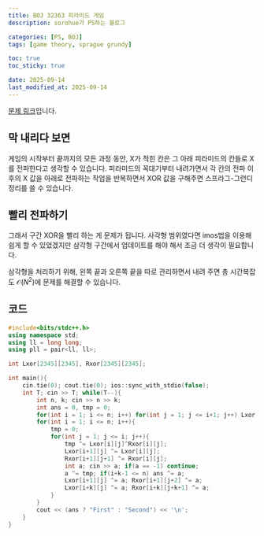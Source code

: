 ```yaml
---
title: BOJ 32363 피라미드 게임
description: sorohue가 PS하는 블로그

categories: [PS, BOJ]
tags: [game theory, sprague grundy]

toc: true
toc_sticky: true

date: 2025-09-14
last_modified_at: 2025-09-14
---
```


[문제 링크](https://boj.kr/32363)입니다.

## 막 내리다 보면

게임의 시작부터 끝까지의 모든 과정 동안, X가 적힌 칸은 그 아래 피라미드의 칸들로 X를 전파한다고 생각할 수 있습니다. 피라미드의 꼭대기부터 내려가면서 각 칸의 전파 이후의 X 값을 아래로 전파하는 작업을 반복하면서 XOR 값을 구해주면 스프라그-그런디 정리를 쓸 수 있습니다.

## 빨리 전파하기

그래서 구간 XOR을 빨리 하는 게 문제가 됩니다. 사각형 범위였다면 imos법을 이용해 쉽게 할 수 있었겠지만 삼각형 구간에서 업데이트를 해야 해서 조금 더 생각이 필요합니다.

삼각형을 처리하기 위해, 왼쪽 끝과 오른쪽 끝을 따로 관리하면서 내려 주면 총 시간복잡도 $\mathcal{O}(N^2)$에 문제를 해결할 수 있습니다.

## 코드

```cpp
#include<bits/stdc++.h>
using namespace std;
using ll = long long;
using pll = pair<ll, ll>;

int Lxor[2345][2345], Rxor[2345][2345];

int main(){
    cin.tie(0); cout.tie(0); ios::sync_with_stdio(false);
    int T; cin >> T; while(T--){
        int n, k; cin >> n >> k;
        int ans = 0, tmp = 0;
        for(int i = 1; i <= n; i++) for(int j = 1; j <= i+1; j++) Lxor[i][j] = Rxor[i][j] = 0;
        for(int i = 1; i <= n; i++){
            tmp = 0;
            for(int j = 1; j <= i; j++){
                tmp ^= Lxor[i][j]^Rxor[i][j];
                Lxor[i+1][j] ^= Lxor[i][j];
                Rxor[i+1][j+1] ^= Rxor[i][j];
                int a; cin >> a; if(a == -1) continue;
                a ^= tmp; if(i+k-1 <= n) ans ^= a;
                Lxor[i+1][j] ^= a; Rxor[i+1][j+2] ^= a;
                Lxor[i+k][j] ^= a; Rxor[i+k][j+k+1] ^= a;
            }
        }
        cout << (ans ? "First" : "Second") << '\n';
    }
}
```
